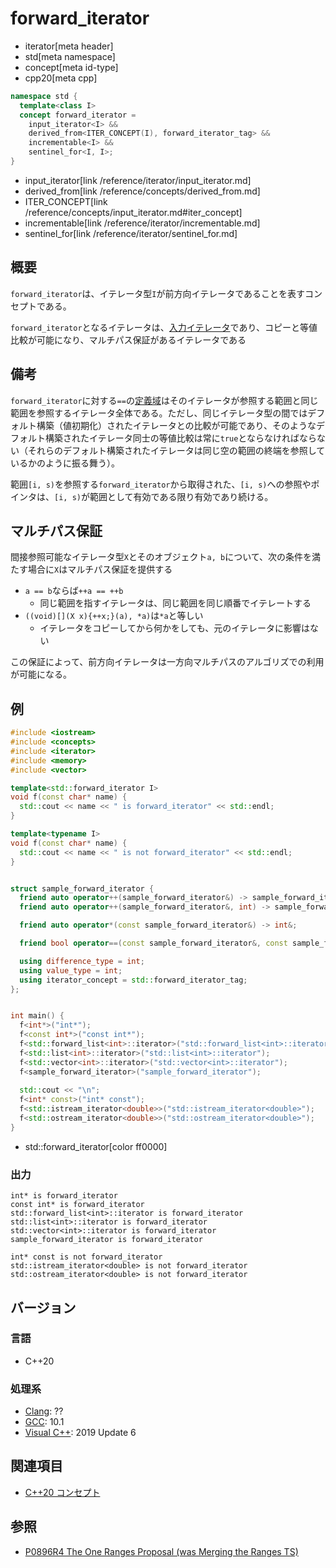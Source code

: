 # forward_iterator
* iterator[meta header]
* std[meta namespace]
* concept[meta id-type]
* cpp20[meta cpp]

```cpp
namespace std {
  template<class I>
  concept forward_iterator =
    input_iterator<I> &&
    derived_from<ITER_CONCEPT(I), forward_iterator_tag> &&
    incrementable<I> &&
    sentinel_for<I, I>;
}
```
* input_iterator[link /reference/iterator/input_iterator.md]
* derived_from[link /reference/concepts/derived_from.md]
* ITER_CONCEPT[link /reference/concepts/input_iterator.md#iter_concept]
* incrementable[link /reference/iterator/incrementable.md]
* sentinel_for[link /reference/iterator/sentinel_for.md]

## 概要

`forward_iterator`は、イテレータ型`I`が前方向イテレータであることを表すコンセプトである。

`forward_iterator`となるイテレータは、[入力イテレータ](input_iterator.md)であり、コピーと等値比較が可能になり、マルチパス保証があるイテレータである

## 備考

`forward_iterator`に対する`==`の[定義域](/reference/concepts.md)はそのイテレータが参照する範囲と同じ範囲を参照するイテレータ全体である。ただし、同じイテレータ型の間ではデフォルト構築（値初期化）されたイテレータとの比較が可能であり、そのようなデフォルト構築されたイテレータ同士の等値比較は常に`true`とならなければならない（それらのデフォルト構築されたイテレータは同じ空の範囲の終端を参照しているかのように振る舞う）。

範囲`[i, s)`を参照する`forward_iterator`から取得された、`[i, s)`への参照やポインタは、`[i, s)`が範囲として有効である限り有効であり続ける。

## マルチパス保証

間接参照可能なイテレータ型`X`とそのオブジェクト`a, b`について、次の条件を満たす場合に`X`はマルチパス保証を提供する

- `a == b`ならば`++a == ++b`
    - 同じ範囲を指すイテレータは、同じ範囲を同じ順番でイテレートする
- `((void)[](X x){++x;}(a), *a)`は`*a`と等しい
    - イテレータをコピーしてから何かをしても、元のイテレータに影響はない

この保証によって、前方向イテレータは一方向マルチパスのアルゴリズでの利用が可能になる。

## 例
```cpp example
#include <iostream>
#include <concepts>
#include <iterator>
#include <memory>
#include <vector>

template<std::forward_iterator I>
void f(const char* name) {
  std::cout << name << " is forward_iterator" << std::endl;
}

template<typename I>
void f(const char* name) {
  std::cout << name << " is not forward_iterator" << std::endl;
}


struct sample_forward_iterator {
  friend auto operator++(sample_forward_iterator&) -> sample_forward_iterator&;
  friend auto operator++(sample_forward_iterator&, int) -> sample_forward_iterator;

  friend auto operator*(const sample_forward_iterator&) -> int&;

  friend bool operator==(const sample_forward_iterator&, const sample_forward_iterator&);

  using difference_type = int;
  using value_type = int;
  using iterator_concept = std::forward_iterator_tag;
};


int main() {
  f<int*>("int*");
  f<const int*>("const int*");
  f<std::forward_list<int>::iterator>("std::forward_list<int>::iterator");
  f<std::list<int>::iterator>("std::list<int>::iterator");
  f<std::vector<int>::iterator>("std::vector<int>::iterator");
  f<sample_forward_iterator>("sample_forward_iterator");
  
  std::cout << "\n";
  f<int* const>("int* const");
  f<std::istream_iterator<double>>("std::istream_iterator<double>");
  f<std::ostream_iterator<double>>("std::ostream_iterator<double>");
}
```
* std::forward_iterator[color ff0000]

### 出力
```
int* is forward_iterator
const int* is forward_iterator
std::forward_list<int>::iterator is forward_iterator
std::list<int>::iterator is forward_iterator
std::vector<int>::iterator is forward_iterator
sample_forward_iterator is forward_iterator

int* const is not forward_iterator
std::istream_iterator<double> is not forward_iterator
std::ostream_iterator<double> is not forward_iterator
```

## バージョン
### 言語
- C++20

### 処理系
- [Clang](/implementation.md#clang): ??
- [GCC](/implementation.md#gcc): 10.1
- [Visual C++](/implementation.md#visual_cpp): 2019 Update 6

## 関連項目

- [C++20 コンセプト](/lang/cpp20/concepts.md)

## 参照

- [P0896R4 The One Ranges Proposal (was Merging the Ranges TS)](http://www.open-std.org/jtc1/sc22/wg21/docs/papers/2018/p0896r4.pdf)
